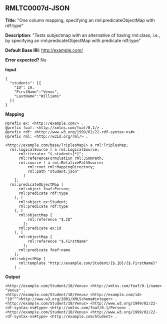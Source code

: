 ## RMLTC0007d-JSON

**Title**: "One column mapping, specifying an rml:predicateObjectMap with rdf:type"

**Description**: "Tests subjectmap with an alternative of having rml:class, i.e., by specifying an rml:predicateObjectMap with predicate rdf:type"

**Default Base IRI**: http://example.com/

**Error expected?** No

**Input**
```
{
  "students": [{
    "ID": 10,
    "FirstName":"Venus",
    "LastName":"Williams"
  }]
}

```

**Mapping**
```
@prefix ex: <http://example.com/> .
@prefix foaf: <http://xmlns.com/foaf/0.1/> .
@prefix rdf: <http://www.w3.org/1999/02/22-rdf-syntax-ns#> .
@prefix rml: <http://w3id.org/rml/> .

<http://example.com/base/TriplesMap1> a rml:TriplesMap;
  rml:logicalSource [ a rml:LogicalSource;
      rml:iterator "$.students[*]";
      rml:referenceFormulation rml:JSONPath;
      rml:source [ a rml:RelativePathSource;
          rml:root rml:MappingDirectory;
          rml:path "student.json"
        ]
    ];
  rml:predicateObjectMap [
      rml:object foaf:Person;
      rml:predicate rdf:type
    ], [
      rml:object ex:Student;
      rml:predicate rdf:type
    ], [
      rml:objectMap [
          rml:reference "$.ID"
        ];
      rml:predicate ex:id
    ], [
      rml:objectMap [
          rml:reference "$.FirstName"
        ];
      rml:predicate foaf:name
    ];
  rml:subjectMap [
      rml:template "http://example.com/Student/{$.ID}/{$.FirstName}"
    ] .

```

**Output**
```
<http://example.com/Student/10/Venus> <http://xmlns.com/foaf/0.1/name> "Venus" . 
<http://example.com/Student/10/Venus> <http://example.com/id> "10"^^<http://www.w3.org/2001/XMLSchema#integer> .
<http://example.com/Student/10/Venus> <http://www.w3.org/1999/02/22-rdf-syntax-ns#type> <http://xmlns.com/foaf/0.1/Person> .
<http://example.com/Student/10/Venus> <http://www.w3.org/1999/02/22-rdf-syntax-ns#type> <http://example.com/Student> .


```


